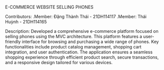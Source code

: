 E-COMMERCE WEBSITE SELLING PHONES 

Contributors:
  .Member: Đặng Thành Thái - 21DH114117
  .Member: Thái Huỳnh - 21DH114165

Description: Developed a comprehensive e-commerce platform focused on selling phones using the MVC architecture. This platform features a user-friendly interface for browsing and purchasing a wide range of phones.
Key functionalities include product catalog management, shopping cart integration, and user authentication. The application ensures a seamless shopping experience through efficient product search, secure transactions, and a responsive design tailored for various devices.
